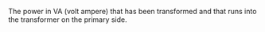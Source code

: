 The power in VA (volt ampere) that has been transformed and that runs into the transformer on the primary side.
